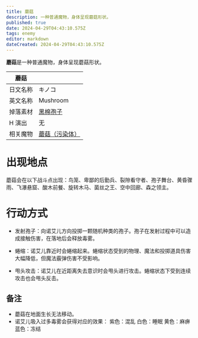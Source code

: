 ```yaml
---
title: 蘑菇
description: 一种普通魔物，身体呈现蘑菇形状。
published: true
date: 2024-04-29T04:43:10.575Z
tags: enemy
editor: markdown
dateCreated: 2024-04-29T04:43:10.575Z
---
```


**蘑菇**是一种普通魔物，身体呈现蘑菇形状。

<!-- 在这里放置图像 -->

| 蘑菇 ||
| - | - |
| 日文名称 | <span lang="ja">キノコ</span> |
| 英文名称 | Mushroom |
| 掉落素材 | [黑棉孢子](/zh/item/black-cotton-spores) |
| H 演出 | 无 |
| 相关魔物 | [蘑菇（污染体）](/zh/enemy/mushroom-contaminated) |

# 出现地点

蘑菇会在以下战斗点出现：鸟笼、卑鄙的后勤兵、裂隙看守者、孢子舞台、黄昏骤雨、飞瀑悬窟、酸木前餐、旋转木马、菌丝之王、空中回廊、森之领主。

# 行动方式

- 发射孢子：向诺艾儿方向投掷一颗随机种类的孢子。孢子在发射过程中可以造成接触伤害，在落地后会释放毒雾。

- 蜷缩：诺艾儿靠近时会蜷缩起来。蜷缩状态受到的物理、魔法和投掷道具伤害大幅降低，但魔法霰弹伤害不受影响。

- 甩头攻击：诺艾儿在近距离失去意识时会甩头进行攻击。蜷缩状态下受到连续攻击也会甩头反击。

## 备注

- 蘑菇在地面生长无法移动。
- 诺艾儿吸入过多毒雾会获得对应的效果：
紫色：混乱
白色：睡眠
黄色：麻痹
蓝色：冻结
